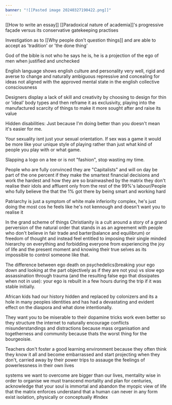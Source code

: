 ```yaml
---
banner: "![[Pasted image 20240327190422.png]]"
---
```

[[How to write an essay]]
[[Paradoxical nature of academia]]'s progressive façade versus its conservative gatekeeping practises

Investigation as to [[Why people don't question things]] and are able to accept as 'tradition' or 'the done thing'

God of the bible is not who he says he is, he is a projection of the ego of men when justified and unchecked

English language shows english culture and personality very well, rigid and averse to change and naturally ambiguous repressive and concealing for ideas not aligned with the approved mental state in the english collective consciousness

Designers display a lack of skill and creativity by choosing to design for thin or 'ideal' body types and then reframe it as exclusivity, playing into the manufactured scarcity of things to make it more sought after and raise its value

Hidden disabilities: Just because I'm doing better than you doesn't mean it's easier for me. 

Your sexuality isnt just your sexual orientation. If sex was a game it would be more like your unique style of playing rather than just what kind of people you play with or what game.

Slapping a logo on a tee or is not "fashion", stop wasting my time.

People who are fully convinced they are "Capitalists" and will on day be part of the one percent if they make the smartest financial decisions and work the hardest and how they are so brainwashed by the matrix they don't realise their idols and affluent only from the rest of the 99%'s labour/People who fully believe the that the 1% got there by being smart and working hard

Patriarchy is just a symptom of white male inferiority complex, he's just doing the most cos he feels like he's not kennough and doesn't want you to realise it

In the grand scheme of things Christianity is a cult around a story of a grand perversion of the natural order that stands in as an agreement with people who don't believe in fair trade and barter(balance and equilibrum) or freedom of thought and instead feel entitled to imposing their single minded hierarchy on everything and forbidding everyone from experiencing the joy of life and the present moment and knowing their true selves as its impossible to control someone like that.

The difference between ego death on psychedelics(breaking your ego down and looking at the part objectively as if they are not you) vs slow ego assassination through trauma (and the resulting false ego that dissipates when not in use): your ego is rebuilt in a few hours during the trip if it was stable initially.

African kids had our history hidden and replaced by colonizers and its a hole in many peoples identities and has had a devastating and evident  effect on the diaspora and what done intentionally.

They want you to be miserable to their dopamine tricks work even better so they structure the internet to naturally encourage conflicts misunderstandings and distractions because mass organisation and togetherness and community because thats the worst thing for the bourgeoisie.

Teachers don't foster a good learning environment because they often think they know it all and become embarrassed and start projecting when they don't, carried away by their power trips to assauge the feelings of powerlessness in their own lives

systems we want to overcome are bigger than our lives, mentality wise in order to organise we must transcend mortality and plan for centuries, acknowledge that your soul is immortal and abandon the myopic view of life that the matrix enforces understand that a human can never in any form exist isolation, physically or conceptually 
#Index
